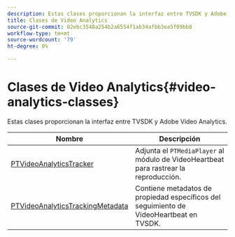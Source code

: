 ```yaml
---
description: Estas clases proporcionan la interfaz entre TVSDK y Adobe Video Analytics.
title: Clases de Video Analytics
source-git-commit: 02ebc3548a254b2a6554f1ab34afbb3ea5f09bb8
workflow-type: tm+mt
source-wordcount: '79'
ht-degree: 0%

---
```


# Clases de Video Analytics{#video-analytics-classes}

Estas clases proporcionan la interfaz entre TVSDK y Adobe Video Analytics.

| Nombre | Descripción |
|---|---|
| [PTVideoAnalyticsTracker](https://help.adobe.com/en_US/primetime/api/psdk/vhl_tvsdk_ios/Classes/PTVideoAnalyticsTracker.html) | Adjunta el `PTMediaPlayer` al módulo de VideoHeartbeat para rastrear la reproducción. |
| [PTVideoAnalyticsTrackingMetadata](https://help.adobe.com/en_US/primetime/api/psdk/vhl_tvsdk_ios/Classes/PTVideoAnalyticsTrackingMetadata.html) | Contiene metadatos de propiedad específicos del seguimiento de VideoHeartbeat en TVSDK. |
